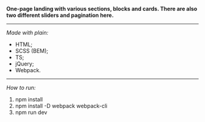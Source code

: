 **One-page landing with various sections, blocks and cards. There are also two different sliders and pagination here.**

---

_Made with plain:_

- HTML;
- SCSS (BEM);
- TS;
- jQuery;
- Webpack.

---

_How to run:_

1. npm install
2. npm install -D webpack webpack-cli
3. npm run dev
